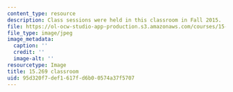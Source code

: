 ```yaml
---
content_type: resource
description: Class sessions were held in this classroom in Fall 2015.
file: https://ol-ocw-studio-app-production.s3.amazonaws.com/courses/15-269-leadership-stories-literature-ethics-and-authority-fall-2015/95d320f7def1617fd6b00574a37f5707_15-269-classroom.jpg
file_type: image/jpeg
image_metadata:
  caption: ''
  credit: ''
  image-alt: ''
resourcetype: Image
title: 15.269 classroom
uid: 95d320f7-def1-617f-d6b0-0574a37f5707
---
```

